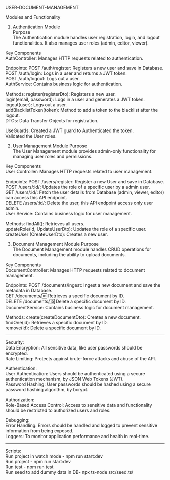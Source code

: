 USER-DOCUMENT-MANAGEMENT



Modules and Functionality
1. Authentication Module\
Purpose\
The Authentication module handles user registration, login, and logout functionalities. It also manages user roles (admin, editor, viewer).

Key Components\
AuthController: Manages HTTP requests related to authentication.

Endpoints:
POST /auth/register: Registers a new user and save in Database.\
POST /auth/login: Logs in a user and returns a JWT token.\
POST /auth/logout: Logs out a user.\
AuthService: Contains business logic for authentication.

Methods:
register(registerDto): Registers a new user.\
login(email, password): Logs in a user and generates a JWT token.\
logout(user): Logs out a user.\
addBlacklistToken(token): Method to add a token to the blacklist after the logout.\
DTOs: Data Transfer Objects for registration.

UseGuards:
Created a JWT guard to Authenticated the token.\
Validated the User roles.

2. User Management Module
Purpose\
The User Management module provides admin-only functionality for managing user roles and permissions.

Key Components\
User Controller: Manages HTTP requests related to user management.

Endpoints:
POST /users/register: Register a new User and save in Database.\
POST /users/:id/: Updates the role of a specific user by a admin user.\
GET /users/:id/: Fetch the user details from Database (admin, viewer, editor) can access this API endpoint.\
DELETE /users/:id/: Delete the user, this API endpoint access only user admin.\
User Service: Contains business logic for user management.

Methods:
findAll(): Retrieves all users.\
updateRole(id, UpdateUserDto): Updates the role of a specific user.\
createUser (CreateUserDto): Creates a new user.


3. Document Management Module
Purpose\
The Document Management module handles CRUD operations for documents, including the ability to upload documents.

Key Components\
DocumentController: Manages HTTP requests related to document management.

Endpoints:
POST /documents/ingest: Ingest a new document and save the metadata in Database.\
GET /documents/:id: Retrieves a specific document by ID.\
DELETE /documents/:id: Delete a specific document by ID.\
DocumentService: Contains business logic for document management.

Methods:
create(createDocumentDto): Creates a new document.\
findOne(id): Retrieves a specific document by ID.\
remove(id): Delete a specific document by ID.


--------------------------------------------------------------------------------------------------------------------------------------------
Security:\
Data Encryption: All sensitive data, like user passwords should be encrypted.\
Rate Limiting: Protects against brute-force attacks and abuse of the API.

Authentication:\
User Authentication: Users should be authenticated using a secure authentication mechanism, by JSON Web Tokens (JWT).\
Password Hashing: User passwords should be hashed using a secure password hashing algorithm, by bcrypt.

Authorization:\
Role-Based Access Control: Access to sensitive data and functionality should be restricted to authorized users and roles.


Debugging:\
Error Handling: Errors should be handled and logged to prevent sensitive information from being exposed.\
Loggers: To monitor application performance and health in real-time.


--------------------------------------------------------------------------------------------------------------------------------------------

Scripts:\
Run project in watch mode - npm run start:dev\
Run project - npm run start:dev\
Run test - npm run test\
Run seed to add dummy data in DB- npx ts-node src/seed.ts\

